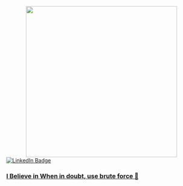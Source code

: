 <div id="header" align="center">
  <img src="https://media.giphy.com/media/gjrYDwbjnK8x36xZIO/giphy.gif" width="400"/>
</div>

<div id="badges">
   <a href="https://www.linkedin.com/in/partha-p-lahkar/">
  <img src="https://img.shields.io/badge/LinkedIn-blue?style=for-the-badge&logo=linkedin&logoColor=white" alt="LinkedIn Badge"/>
</div>





###                                                                                                I Believe in When in doubt, use brute force 👋

<!--
**Partha-Lahkar/Partha-Lahkar** is a ✨ _special_ ✨ repository because its `README.md` (this file) appears on your GitHub profile.

Here are some ideas to get you started:

- 🔭 I’m currently working on ...
- 🌱 I’m currently learning ...
- 👯 I’m looking to collaborate on ...
- 🤔 I’m looking for help with ...
- 💬 Ask me about ...
- 📫 How to reach me: ...
- 😄 Pronouns: ...
- ⚡ Fun fact: ...
-->
